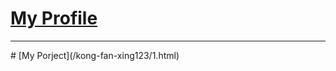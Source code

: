 # [My Profile](https://www.github.com/kong-fan-xing123)
<hr>
# [My Porject](/kong-fan-xing123/1.html)

